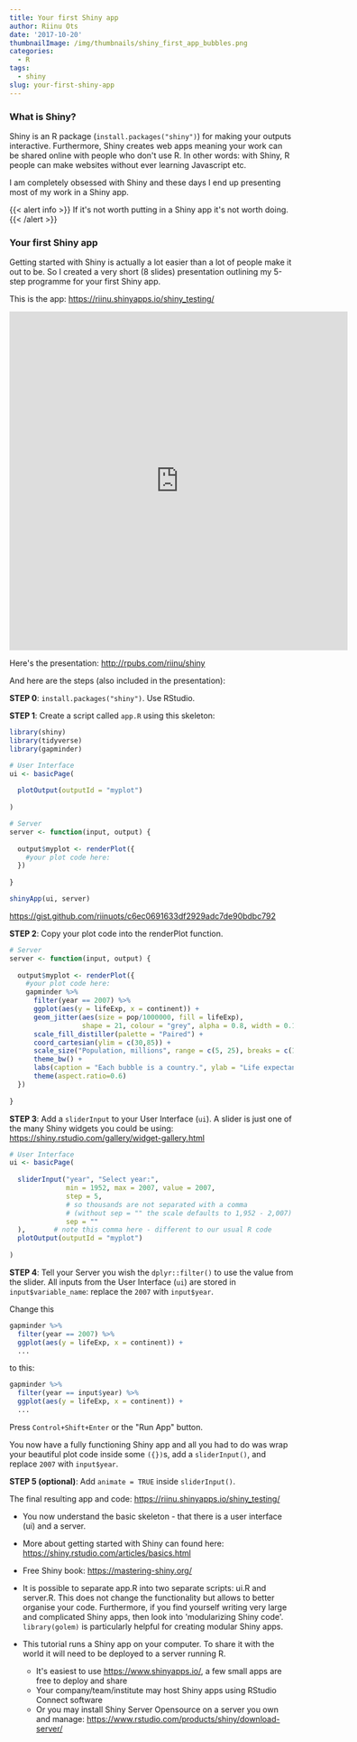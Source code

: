 ```yaml
---
title: Your first Shiny app
author: Riinu Ots
date: '2017-10-20'
thumbnailImage: /img/thumbnails/shiny_first_app_bubbles.png
categories:
  - R
tags:
  - shiny
slug: your-first-shiny-app
---
```


### What is Shiny?

Shiny is an R package (`install.packages("shiny")`) for making your outputs interactive. Furthermore, Shiny creates web apps meaning your work can be shared online with people who don't use R. In other words: with Shiny, R people can make websites without ever learning Javascript etc.

I am completely obsessed with Shiny and these days I end up presenting most of my work in a Shiny app.

{{< alert info >}}
If it's not worth putting in a Shiny app it's not worth doing.
{{< /alert >}}

### Your first Shiny app

Getting started with Shiny is actually a lot easier than a lot of people make it out to be. So I created a very short (8 slides) presentation outlining my 5-step programme for your first Shiny app.

This is the app: <https://riinu.shinyapps.io/shiny_testing/>

<iframe src="https://riinu.shinyapps.io/shiny_testing/" width="600" height="600" frameBorder="0"></iframe>

Here's the presentation: http://rpubs.com/riinu/shiny

And here are the steps (also included in the presentation):

**STEP 0**: `install.packages("shiny")`. Use RStudio.

**STEP 1**: Create a script called `app.R` using this skeleton:

```r
library(shiny)
library(tidyverse)
library(gapminder)

# User Interface
ui <- basicPage(
  
  plotOutput(outputId = "myplot")
  
)

# Server
server <- function(input, output) {
  
  output$myplot <- renderPlot({
    #your plot code here:
  })  
  
}

shinyApp(ui, server)
```

https://gist.github.com/riinuots/c6ec0691633df2929adc7de90bdbc792

**STEP 2**: Copy your plot code into the renderPlot function.

```r
# Server
server <- function(input, output) {
  
  output$myplot <- renderPlot({
    #your plot code here:
    gapminder %>% 
      filter(year == 2007) %>% 
      ggplot(aes(y = lifeExp, x = continent)) +
      geom_jitter(aes(size = pop/1000000, fill = lifeExp),
                  shape = 21, colour = "grey", alpha = 0.8, width = 0.15) +
      scale_fill_distiller(palette = "Paired") +
      coord_cartesian(ylim = c(30,85)) +
      scale_size("Population, millions", range = c(5, 25), breaks = c(10, 50, 100, 250, 1000)) +
      theme_bw() +
      labs(caption = "Each bubble is a country.", ylab = "Life expectancy")  +
      theme(aspect.ratio=0.6)
  })  
  
}
```

**STEP 3**: Add a `sliderInput` to your User Interface (`ui`). A slider is just one of the many Shiny widgets you could be using: https://shiny.rstudio.com/gallery/widget-gallery.html

```r
# User Interface
ui <- basicPage(
  
  sliderInput("year", "Select year:",
              min = 1952, max = 2007, value = 2007,
              step = 5,
              # so thousands are not separated with a comma
              # (without sep = "" the scale defaults to 1,952 - 2,007)
              sep = ""   
  ),       # note this comma here - different to our usual R code
  plotOutput(outputId = "myplot")
  
)
```

**STEP 4**: Tell your Server you wish the `dplyr::filter()` to use the value from the slider. All inputs from the User Interface (`ui`) are stored in `input$variable_name`: replace the `2007` with `input$year`.

Change this

```r
gapminder %>% 
  filter(year == 2007) %>%
  ggplot(aes(y = lifeExp, x = continent)) +
  ...

```

to this:

```r
gapminder %>% 
  filter(year == input$year) %>%
  ggplot(aes(y = lifeExp, x = continent)) +
  ...

```

Press `Control+Shift+Enter` or the "Run App" button.

You now have a fully functioning Shiny app and all you had to do was wrap your beautiful plot code inside some `({})`s, add a `sliderInput()`, and replace `2007` with `input$year`.

**STEP 5 (optional)**: Add `animate = TRUE` inside `sliderInput()`.

The final resulting app and code: https://riinu.shinyapps.io/shiny_testing/

* You now understand the basic skeleton - that there is a user interface (ui) and a server.
* More about getting started with Shiny can found here: https://shiny.rstudio.com/articles/basics.html
* Free Shiny book: https://mastering-shiny.org/

* It is possible to separate app.R into two separate scripts: ui.R and server.R. This does not change the functionality but allows to better organise your code. Furthermore, if you find yourself writing very large and complicated Shiny apps, then look into 'modularizing Shiny code'. `library(golem)` is particularly helpful for creating modular Shiny apps.


* This tutorial runs a Shiny app on your computer. To share it with the world it will need to be deployed to a server running R.
    - It's easiest to use https://www.shinyapps.io/, a few small apps are free to deploy and share
    - Your company/team/institute may host Shiny apps using RStudio Connect software
    - Or you may install Shiny Server Opensource on a server you own and manage: https://www.rstudio.com/products/shiny/download-server/